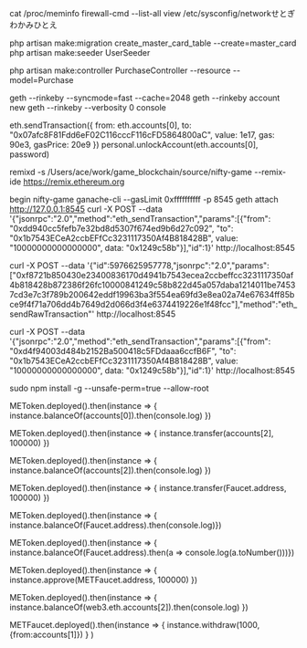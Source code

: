 cat /proc/meminfo
 firewall-cmd --list-all
 view /etc/sysconfig/networkせとぎわかみひとえ


php artisan make:migration create_master_card_table --create=master_card
php artisan make:seeder UserSeeder

php artisan make:controller PurchaseController --resource --model=Purchase

geth --rinkeby --syncmode=fast --cache=2048
geth --rinkeby account new
geth --rinkeby --verbosity 0 console

eth.sendTransaction({
from: eth.accounts[0],
to: "0x07afc8F81Fdd6eF02C116cccF116cFD5864800aC", value: 1e17,
gas: 90e3,
gasPrice: 20e9
})
personal.unlockAccount(eth.accounts[0], password)

remixd -s /Users/ace/work/game_blockchain/source/nifty-game  --remix-ide https://remix.ethereum.org

begin nifty-game
ganache-cli --gasLimit 0xffffffffff -p 8545
geth attach http://127.0.0.1:8545
curl -X POST --data '{"jsonrpc":"2.0","method":"eth_sendTransaction","params":[{"from": "0xdd940cc5fefb7e32bd8d5307f674ed9b6d27c092", "to": "0x1b7543ECeA2ccbEFfCc3231117350Af4B818428B", value: "10000000000000000", data: "0x1249c58b"}],"id":1}' http://localhost:8545


curl -X POST --data '{"id":5976625957778,"jsonrpc":"2.0","params":["0xf8721b850430e23400836170d4941b7543ecea2ccbeffcc3231117350af4b818428b872386f26fc10000841249c58b822d45a057daba1214011be74537cd3e7c3f789b200642eddf19963ba3f554ea69fd3e8ea02a74e67634ff85bce9f4f71a706dd4b7649d2d066d3f4e6374419226e1f48fcc"],"method":"eth_sendRawTransaction"' http://localhost:8545



curl -X POST --data '{"jsonrpc":"2.0","method":"eth_sendTransaction","params":[{"from": "0xd4f94003d484b2152Ba500418c5FDdaaa6ccfB6F", "to": "0x1b7543ECeA2ccbEFfCc3231117350Af4B818428B", value: "10000000000000000", data: "0x1249c58b"}],"id":1}' http://localhost:8545


sudo npm install -g --unsafe-perm=true --allow-root

METoken.deployed().then(instance => { instance.balanceOf(accounts[0]).then(console.log) })

METoken.deployed().then(instance => { instance.transfer(accounts[2], 100000) })


METoken.deployed().then(instance => { instance.balanceOf(accounts[2]).then(console.log) })


METoken.deployed().then(instance => { instance.transfer(Faucet.address, 100000) })


METoken.deployed().then(instance => { instance.balanceOf(Faucet.address).then(console.log)})

 METoken.deployed().then(instance => { instance.balanceOf(Faucet.address).then(a => console.log(a.toNumber()))})


METoken.deployed().then(instance => { instance.approve(METFaucet.address, 100000) })



METoken.deployed().then(instance => { instance.balanceOf(web3.eth.accounts[2]).then(console.log) })

METFaucet.deployed().then(instance => { instance.withdraw(1000, {from:accounts[1]}) } )
